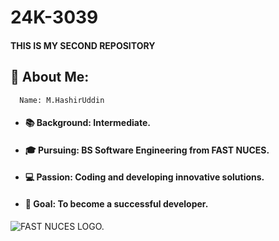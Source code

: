 # 24K-3039
#### THIS IS MY SECOND REPOSITORY


## 👋 About Me:
      Name: M.HashirUddin    
+ #### 📚 Background: Intermediate.     
+ #### 🎓 Pursuing: BS Software Engineering from FAST NUCES.
+ #### 💻 Passion: Coding and developing innovative solutions.
+ #### 🚀 Goal: To become a successful developer.

![FAST NUCES LOGO.](https://khi.nu.edu.pk/wp-content/uploads/2023/01/FAST-NU-logo.png)


